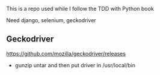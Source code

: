 This is a repo used while I follow the TDD with Python book

Need django, selenium, geckodriver

## Geckodriver
https://github.com/mozilla/geckodriver/releases
- gunzip untar and then put driver in /usr/local/bin